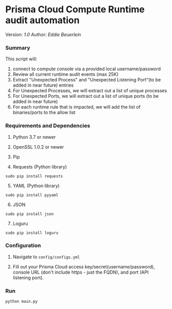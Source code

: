 # Prisma Cloud Compute Runtime audit automation 

Version: *1.0*
Author: *Eddie Beuerlein*

### Summary
This script will:
1.  connect to compute console via a provided local username/password
2. Review all current runtime audit events (max 25K)
3. Extract "Unexpected Process" and "Unexpected Listening Port"(to be added in near future) entries
4. For Unexpected Processes, we will extract out a list of unique processes
5. For Unexpected Ports, we will extract out a list of unique ports (to be added in near future)
6. For each runtime rule that is impacted, we will add the list of binaries/ports to the allow list

### Requirements and Dependencies

1. Python 3.7 or newer

2. OpenSSL 1.0.2 or newer

3. Pip

4. Requests (Python library)

```sudo pip install requests```

5. YAML (Python library)

```sudo pip install pyyaml```

6. JSON

```sudo pip install json```

7. Loguru

```sudo pip install loguru```


### Configuration

1. Navigate to ```config/configs.yml```

2. Fill out your Prisma Cloud access key/secret(username/password), console URL (don't include https - just the FQDN), and port (API listening port).   

### Run

```
python main.py
```
